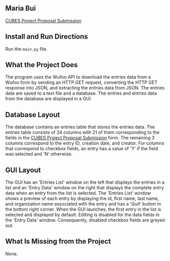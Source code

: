 ## Maria Bui
[CUBES Project Proposal Submission](https://mbui.wufoo.com/forms/cubes-project-proposal-submission)

## Install and Run Directions
Run the ```main.py``` file.

## What the Project Does
The program uses the Wufoo API to download the entries data from a Wufoo form by sending an HTTP GET request, converting the HTTP GET response into JSON, and extracting the entries data from JSON. The entries data are saved to a text file and a database. The entries and entries data from the database are displayed in a GUI.

## Database Layout
The database contains an entries table that stores the entries data. The entries table consists of 24 columns with 21 of them corresponding to the fields in the [CUBES Project Proposal Submission](https://mbui.wufoo.com/forms/cubes-project-proposal-submission) form. The remaining 3 columns correspond to the entry ID, creation date, and creator. For columns that correspond to checkbox fields, an entry has a value of 'Y' if the field was selected and 'N' otherwise.

## GUI Layout
The GUI has an 'Entries List' window on the left that displays the entries in a list and an 'Entry Data' window on the right that displays the complete entry data when an entry from the list is selected. The 'Entries List' window shows a preview of each entry by displaying the id, first name, last name, and organization name associated with the entry and has a 'Quit' button in the bottom right corner. When the GUI launches, the first entry in the list is selected and displayed by default. Editing is disabled for the data fields in the 'Entry Data' window. Consequently, disabled checkbox fields are greyed out.

## What Is Missing from the Project
None.